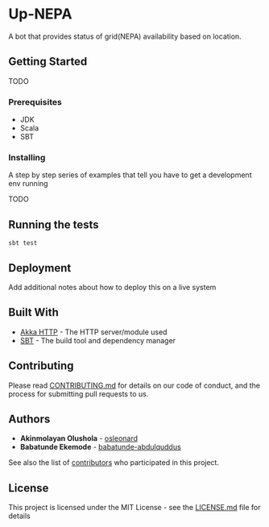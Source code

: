 # Up-NEPA

A bot that provides status of grid(NEPA) availability based on location.

## Getting Started

TODO

### Prerequisites

* JDK
* Scala
* SBT


### Installing

A step by step series of examples that tell you have to get a development env running

TODO

## Running the tests

```
sbt test
```

## Deployment

Add additional notes about how to deploy this on a live system

## Built With

* [Akka HTTP](https://github.com/akka/akka-http/) - The HTTP server/module used
* [SBT](http://www.scala-sbt.org/) - The build tool and dependency manager

## Contributing

Please read [CONTRIBUTING.md](contributing.md) for details on our code of conduct, and the process for submitting pull requests to us.

## Authors

* **Akinmolayan Olushola** - [osleonard](https://github.com/osleonard)
* **Babatunde Ekemode** - [babatunde-abdulquddus](https://github.com/babatunde-abdulquddus)


See also the list of [contributors](https://github.com/LagosScala/up-nepa/contributors) who participated in this project.

## License

This project is licensed under the MIT License - see the [LICENSE.md](LICENSE.md) file for details



